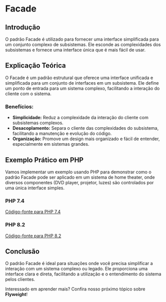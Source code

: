# Facade

## Introdução
O padrão Facade é utilizado para fornecer uma interface simplificada para um conjunto complexo de subsistemas. Ele esconde as complexidades dos subsistemas e fornece uma interface única que é mais fácil de usar.

## Explicação Teórica
O Facade é um padrão estrutural que oferece uma interface unificada e simplificada para um conjunto de interfaces em um subsistema. Ele define um ponto de entrada para um sistema complexo, facilitando a interação do cliente com o sistema.

### Benefícios:
- **Simplicidade:** Reduz a complexidade da interação do cliente com subsistemas complexos.
- **Desacoplamento:** Separa o cliente das complexidades do subsistema, facilitando a manutenção e evolução do código.
- **Organização:** Promove um design mais organizado e fácil de entender, especialmente em sistemas grandes.

## Exemplo Prático em PHP

Vamos implementar um exemplo usando PHP para demonstrar como o padrão Facade pode ser aplicado em um sistema de home theater, onde diversos componentes (DVD player, projetor, luzes) são controlados por uma única interface simples.

### PHP 7.4
[Código-fonte para PHP 7.4](../../src/structural-patterns/php7.4/FacadeExample.php)

### PHP 8.2
[Código-fonte para PHP 8.2](../../src/structural-patterns/php8.2/FacadeExample.php)

## Conclusão
O padrão Facade é ideal para situações onde você precisa simplificar a interação com um sistema complexo ou legado. Ele proporciona uma interface clara e direta, facilitando a utilização e o entendimento do sistema pelos clientes.

Interessado em aprender mais? Confira nosso próximo tópico sobre **Flyweight**!
